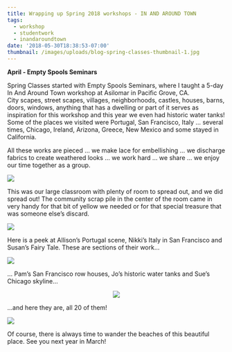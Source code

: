 ```yaml
---
title: Wrapping up Spring 2018 workshops - IN AND AROUND TOWN
tags:
  - workshop
  - studentwork
  - inandaroundtown
date: '2018-05-30T18:38:53-07:00'
thumbnail: /images/uploads/blog-spring-classes-thumbnail-1.jpg
---
```

**April - Empty Spools Seminars**

Spring Classes started with Empty Spools Seminars, where I taught a 5-day In And Around Town workshop at Asilomar in Pacific Grove, CA.   
City scapes, street scapes, villages, neighborhoods, castles, houses, barns, doors, windows, anything that has a dwelling or part of it serves as inspiration for this workshop and this year we even had historic water tanks!  Some of the places we visited were Portugal, San Francisco, Italy … several times, Chicago, Ireland, Arizona, Greece, New Mexico and some stayed in California.

 All these works are pieced … we make lace for embellishing … we discharge fabrics to create weathered looks … we work hard … we share … we enjoy our time together as a group.

<img class="img-responsive" src="/images/uploads/blog-2018-spring-classes-asilomar-1.jpg">

This was our large classroom with plenty of room to spread out, and we did spread out! The community scrap pile in the center of the room came in very handy for that bit of yellow we needed or for that special treasure that was someone else’s discard.

<img class="img-responsive" src="/images/uploads/blog-2018-spring-classes-asilomar-2.jpg">

Here is a peek at Allison’s Portugal scene, Nikki’s Italy in San Francisco and Susan’s Fairy Tale.  These are sections of their work…

<img class="img-responsive" src="/images/uploads/blog-2018-spring-classes-asilomar-3.jpg">

… Pam’s San Francisco row houses, Jo’s historic water tanks and Sue’s Chicago skyline…

<p align="center"><img class="img-responsive" src="/images/uploads/blog-2018-spring-classes-asilomar-5.jpg"></p>

…and here they are, all 20 of them! 

<img class="img-responsive" src="/images/uploads/blog-2018-spring-classes-asilomar-4.jpg">

Of course, there is always time to wander the beaches of this beautiful place.  See you next year in March!
